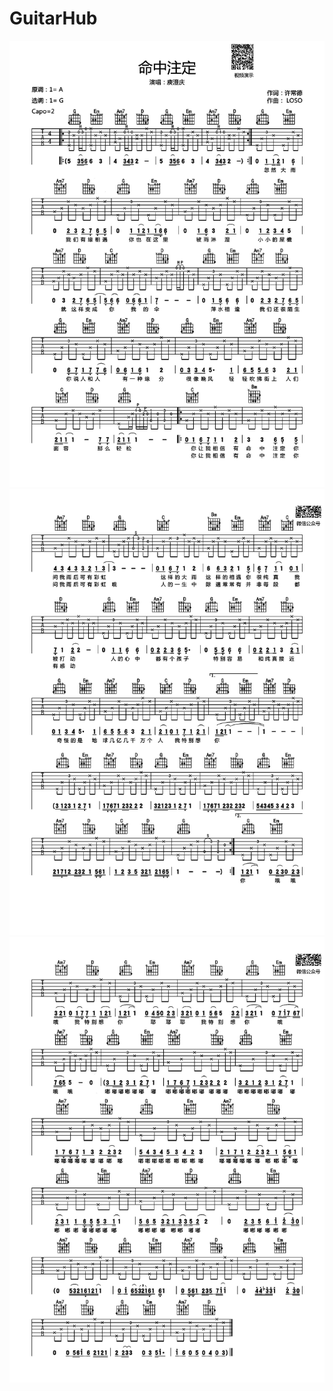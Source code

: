 # GuitarHub

![庾澄庆《命中注定》吉他谱_G调高清版_0](./庾澄庆《命中注定》吉他谱_G调高清版_0.jpg)
![庾澄庆《命中注定》吉他谱_G调高清版_1](./庾澄庆《命中注定》吉他谱_G调高清版_1.jpg)
![庾澄庆《命中注定》吉他谱_G调高清版_2](./庾澄庆《命中注定》吉他谱_G调高清版_2.jpg)
